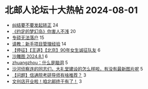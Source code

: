 # 北邮人论坛十大热帖 2024-08-01

- [纠结要不要发起转正](https://bbs.byr.cn/article/Job/2214860) 24
- [《约定的梦幻岛》你害人不浅](https://bbs.byr.cn/article/Comic/633968) 20
- [专硕无法落户](https://bbs.byr.cn/article/Home/138190) 15
- [请教：新手项目管理经验](https://bbs.byr.cn/article/WorkLife/1218176) 14
- [【停征】【王道】【北京】90年女生诚征队友](https://bbs.byr.cn/article/Friends/2050879) 6
- [沙雕图 2024.8.1](https://bbs.byr.cn/article/Joke/731815) 6
- [zhuangzhou：什么是脑洞](https://bbs.byr.cn/article/Talking/6423166) 5
- [沙河侦察连的同志们，大礼堂建设的怎么样啦，有没有最新图片呢](https://bbs.byr.cn/article/Picture/3366616) 5
- [【问题】信通院考研导师有啥推荐？](https://bbs.byr.cn/article/AimGraduate/1230567) 3
- [文创店开业啦！咱北邮终于有了！](https://bbs.byr.cn/article/Focus/89999) 3


